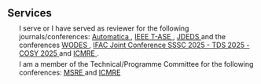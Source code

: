 <h1 id="services"></h1>

<h2 style="margin: 60px 0px 10px;">Services</h2>

<ul style="margin:0 0 5px;">
  I serve or I have served as reviewer for the following journals/conferences: <a href="https://www.sciencedirect.com/journal/automatica">Automatica
</a>, 
<a href="https://ieeexplore.ieee.org/xpl/RecentIssue.jsp?punumber=8856">IEEE T-ASE
</a>, 
<a href="https://link.springer.com/journal/10626
">JDEDS
</a> and the conferences 
<a href="https://www.alessandro-giua.it/WODES/
">WODES
</a>, <a href="https://sssc-tds-cosy-2025.sciencesconf.org
">IFAC Joint Conference SSSC 2025 - TDS 2025 - COSY 2025
</a> and <a href="https://icmre.org
">ICMRE
</a>.
</ul>

<ul style="margin:0 0 5px;">
  I am a member of the Technical/Programme Committee for the following conferences: <a href="https://msr2025.sciencesconf.org">MSRE
</a> and <a href="https://icmre.org">ICMRE
</a>
</ul>

